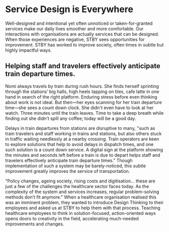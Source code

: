 # Service Design is Everywhere

Well-designed and intentional yet often unnoticed or taken-for-granted services make our daily lives smoother and more comfortable. Our interactions with organisations are actually services that can be designed. When those experiences are negative, STBY sees opportunities for improvement. STBY has worked to improve society, often times in subtle but highly impactful ways.

## Helping staff and travelers effectively anticipate train departure times. 

Nomi always travels by train during rush hours. She finds herself sprinting through the stations’ big halls, high heels tapping on tiles, cafe latte in one hand in search of the right platform. Enduring stress before even thinking about work is not ideal. But then—her eyes scanning for her train departure time—she sees a count down clock. She didn't even have to look at her watch. Three minutes until the train leaves. Time to take a deep breath while finding out she didn’t spill any coffee; today will be a good day.     

Delays in train departures from stations are disruptive to many, "such as train travelers and staff working in trains and stations, but also others stuck in traffic waiting needlessly at a nearby crossing. Train operators are keen to explore solutions that help to avoid delays in dispatch times, and one such solution is a count down service. A digital sign at the platform showing the minutes and seconds left before a train is due to depart helps staff and travelers effectively anticipate train departure times." Though implementation of such a system may be barely-noticed, this subtle improvement greatly improves the service of transportation.

"Policy changes, ageing society, rising costs and digitisation… these are just a few of the challenges the healthcare sector faces today. As the complexity of the system and services increases, regular problem-solving methods don’t fit anymore." When a healthcare organisation realised this was an imminent problem, they wanted to introduce Design Thinking to their employees and asked us at STBY to help them with that process. Teaching healthcare employees to think in solution-focused, action-oriented ways opens doors to creativity in the field, accelerating much-needed improvements and changes.
